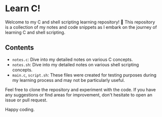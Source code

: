 # Learn C!

Welcome to my C and shell scripting learning repository! 🚀 This repository is a collection of my notes and code snippets as I embark on the journey of learning C and shell scripting.

## Contents
- `notes.c`: Dive into my detailed notes on various C concepts.
- `notes.sh`: Dive into my detailed notes on various shell scripting concepts.
- `main.c`, `script.sh`: These files were created for testing purposes during my learning process and may not be particularly useful.

Feel free to clone the repository and experiment with the code. If you have any suggestions or find areas for improvement, don't hesitate to open an issue or pull request.

Happy coding.
